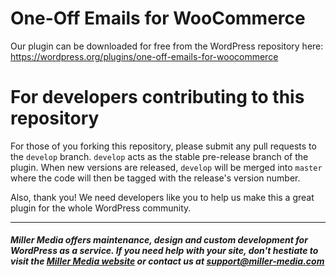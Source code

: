 # One-Off Emails for WooCommerce
Our plugin can be downloaded for free from the WordPress repository here:  
https://wordpress.org/plugins/one-off-emails-for-woocommerce

# For developers contributing to this repository  
For those of you forking this repository, please submit any pull requests to the `develop` branch. `develop` acts as the stable pre-release branch of the plugin. When new versions are released, `develop` will be merged into `master` where the code will then be tagged with the release's version number.  

Also, thank you! We need developers like you to help us make this a great plugin for the whole WordPress community.  
  
---  
  
##### Miller Media offers maintenance, design and custom development for WordPress as a service. If you need help with your site, don't hestiate to visit the [Miller Media website](https://www.millermedia.io) or contact us at [support@miller-media.com](mailto:support@miller-media.com)
